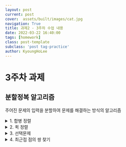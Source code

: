 ```yaml
---
layout: post
current: post
cover:  assets/built/images/cat.jpg
navigation: True
title: 과제2 - 3주차 수업 내용 
date: 2022-03-22 16:40:00
tags: [homework]
class: post-template
subclass: 'post tag-practice'
author: KyoungHoLee
---
```


# 3주차 과제
## 분할정복 알고리즘  
 주어진 문제의 입력을 분할하여 문제를 해결하는 방식의 알고리즘  

<details>
<summary>1. 합병 정렬</summary>
<div markdown="1">

입력이 2개의 부분문제로 분할되고, 부분문제의 크기가 1/2로 감소하는 분할 정복 알고리즘

주어진 리스트를 n개의 서브 리스트로 분할하여 정렬 후  
정렬된 n개의 서브리스트로 합병시켜서 정렬시키는 방법

시간복잡도  
(층수) * O(n) = $$\log_2 n$$ * O(n) = O(n$$\log_2 n$$)
</div>
</details>

<details>
<summary>2. 퀵 정렬</summary>
<div markdown="1">

퀵 정렬은 분할 정복 알고리즘으로 분류되나, 사실 알고리즘이 수행되는 과정을 살펴보면 정복 후 분할하는 알고리즘이다  

퀵 정렬은 피봇이라 일컫는 배열의 원소(숫자)를 기준으로 피봇보다 작은 숫자들은 왼편으로, 피복보다 큰 숫자들은 오른편에 위치하도록 분할하고, 피봇을 그 사이에 놓는 방식으로 정렬된다  

시간복잡도
* 최악의 경우  
    (n-1)+(n-2)+(n-3)+...+2+1 = n(n-1)/2 = O($$n^2$$)
* 최선의 경우  
    O(n) * (층수) = O(n) * ($$\log_2 n$$) = O(n$$\log_2 n$$)
    
</div>
</details>

<details>
<summary>3. 선택문제</summary>
<div markdown="1">

선택문제는 n개의 숫자들 중에서 k 번째로 작은 숫자를 찾는 문제이다  

퀵 정렬의 피벗을 이용해 정렬 후 찾고자 하는 값이 있는 그룹을 제외하고 모두 제거하는 방식을 반복하여 문제를 해결한다  

피벗을 이용하여 정렬하였을 때 small group 과 large group 으로 분할하고 large group이 전체 리스트의 3/4보다 작으면 good 분할 3/4보다 같거나 크면 bad 분할이라 한다

시간복잡도
피벗을 랜덤하게 정했을 때 good 분할이 될 확률이 1/2이므로 평균 2회 연속해서 랜덤하게 피벗을 정하면 good 분할을 할 수 있다  
즉, 매 2회 호출마다 good 분할이 되므로, good 분할만 연속하여 이루어졌을 때만의 시간복잡도를 구하여, 그 값에 2를 곱하면 평균 경우 시간복잡도를 얻을수 있다

O[n + 3/4n + $$(3/4)^2$$n + $$(3/4)^3$$n + ... + $$(3/4)^{(i-1)}$$n + $$(3/4)^i$$n] = O(n)  
따라서 선택 알고리즘의 평균 시간복잡도는 2 * O(n) = O(n)이다
</div>
</details>



<details>
<summary>4. 최근접 점의 쌍 찾기</summary>
<div markdown="1">

최근접 점의 쌍을 찾는 문제는 2차원 평면상의 n개의 점이 입력으로 주어질 때, 거리가 가장 가까운 한 쌍의 점을 찾는 문제이다.

단순히 n개의 점을 모두 이어 찾는 다고 하면 시간 복잡도는 n(n-1)/2 = O($$n^2$$)가 된다.

주어진 영역을 반으로 쪼개서 각각의 영역에서 가까운 점을 찾고 쪼개진 부분의 연결점 부위에서 양쪽 영역에서 최근접 점의 거리보다 짧은 점의 쌍이 있는지 확인한다.

시간복잡도
쪼개진 부분의 연결 영역에서 최근접 점의 쌍을 찾기 위해 점들의 좌표를 정렬하는데 O(nlogn)만큼 걸린다.  
쪼개진 영역들을 취합하는 과정에서 각 층의 수행 시간은 O(nlogn)이고 층 수 인 logn을 곱하면 시간복잡도 O(n$$\log^2 n$$)가 된다
</div>
</details>





























































